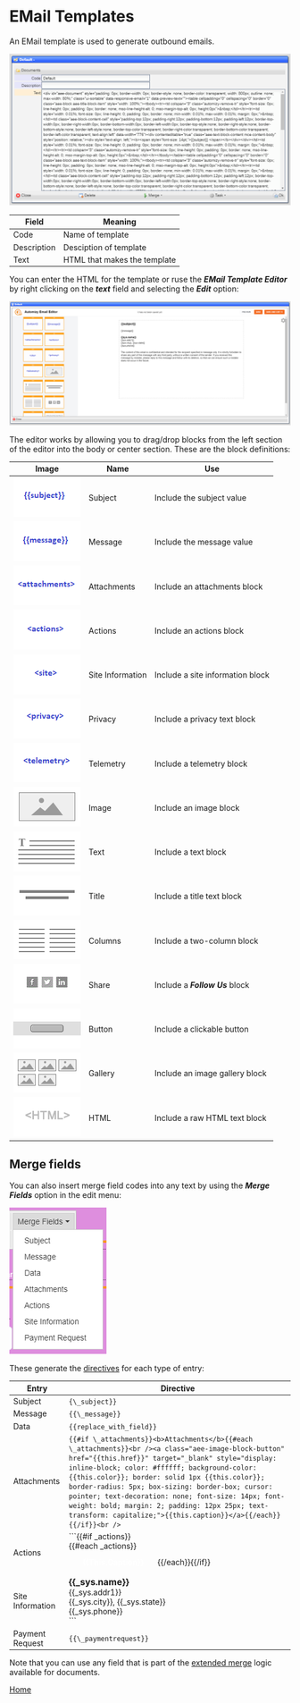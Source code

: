 # EMail Templates

An EMail template is used to generate outbound emails.

![image](images/EMT1.png)

|Field|Meaning|
|-|-|
|Code|Name of template|
|Description|Desciption of template|
|Text|HTML that makes the template|

You can enter the HTML for the template or ruse the ***EMail Template Editor*** by right clicking on the ***text*** field and selecting the ***Edit*** option:

![image](images/EMT2.png)

The editor works by allowing you to drag/drop blocks from the left section of the editor into the body or center section.
These are the block definitions:

|Image|Name|Use|
|-|-|-|
|![image](../UI.QX/viewers/automizy/images/blocks/subject.gif)|Subject|Include the subject value|
|![image](../UI.QX/viewers/automizy/images/blocks/message.gif)|Message|Include the message value|
|![image](../UI.QX/viewers/automizy/images/blocks/attachments.gif)|Attachments|Include an attachments block|
|![image](../UI.QX/viewers/automizy/images/blocks/actions.gif)|Actions|Include an actions block|
|![image](../UI.QX/viewers/automizy/images/blocks/siteinfo.gif)|Site Information|Include a site information block|
|![image](../UI.QX/viewers/automizy/images/blocks/privacy.gif)|Privacy|Include a privacy text block|
|![image](../UI.QX/viewers/automizy/images/blocks/telemetry.gif)|Telemetry|Include a telemetry block|
|![image](../UI.QX/viewers/automizy/images/blocks/image.gif)|Image|Include an image block|
|![image](../UI.QX/viewers/automizy/images/blocks/text.gif)|Text|Include a text block|
|![image](../UI.QX/viewers/automizy/images/blocks/title.gif)|Title|Include a title text block|
|![image](../UI.QX/viewers/automizy/images/blocks/columns.gif)|Columns|Include a two-column block|
|![image](../UI.QX/viewers/automizy/images/blocks/share.gif)|Share|Include a ***Follow Us*** block|
|![image](../UI.QX/viewers/automizy/images/blocks/button.gif)|Button|Include a clickable button|
|![image](../UI.QX/viewers/automizy/images/blocks/gallery.gif)|Gallery|Include an image gallery block|
|![image](../UI.QX/viewers/automizy/images/blocks/html.gif)|HTML|Include a raw HTML text block|

## Merge fields

You can also insert merge field codes into any text by using the ***Merge Fields*** option in the edit menu:

![image](images/EMT3.png)

These generate the [directives](README_LE.md) for each type of entry:

|Entry|Directive|
|-|-|
|Subject|```{\_subject}}```|
|Message|```{{\_message}}```|
|Data|```{{replace_with_field}}```|
|Attachments|```{{#if \_attachments}}<b>Attachments</b>{{#each \_attachments}}<br /><a class="aee-image-block-button" href="{{this.href}}" target="_blank" style="display: inline-block; color: #ffffff; background-color: {{this.color}}; border: solid 1px {{this.color}}; border-radius: 5px; box-sizing: border-box; cursor: pointer; text-decoration: none; font-size: 14px; font-weight: bold; margin: 2; padding: 12px 25px; text-transform: capitalize;">{{this.caption}}</a>{{/each}}{{/if}}<br />```|
|Actions|```{{#if \_actions}}<br />{{#each \_actions}}<br /><a class="aee-image-block-button" href="{{this.href}}" target="_blank" style="display: inline-block; color: #ffffff; background-color: {{this.color}}; border: solid 1px {{this.color}}; border-radius: 5px; box-sizing: border-box; cursor: pointer; text-decoration: none; font-size: 14px; font-weight: bold; margin: 2; padding: 12px 25px; text-transform: capitalize; border-color: {{this.color}};">{{this.caption}}</a>{{/each}}{{/if}}<br />|
|Site Information|<span style="font-size: 12pt; "><b>{{\_sys.name}}</b></span><br>{{\_sys.addr1}}<br>{{\_sys.city}}, {{\_sys.state}}&nbsp;<br>{{\_sys.phone}}<br></span>```|
|Payment Request|```{{\_paymentrequest}}```|

Note that you can use any field that is part of the [extended merge](EADME_T_MERGE.md) logic available for documents.


[Home](../README.md)
